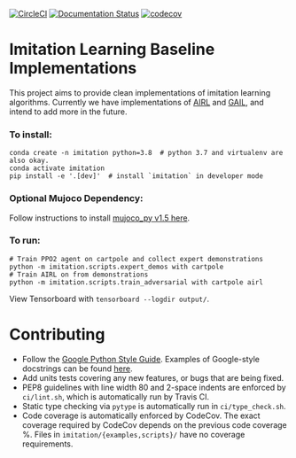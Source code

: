 [![CircleCI](https://circleci.com/gh/HumanCompatibleAI/imitation.svg?style=svg)](https://circleci.com/gh/HumanCompatibleAI/imitation)
[![Documentation Status](https://readthedocs.org/projects/imitation/badge/?version=latest)](https://imitation.readthedocs.io/en/latest/?badge=latest)
[![codecov](https://codecov.io/gh/HumanCompatibleAI/imitation/branch/master/graph/badge.svg)](https://codecov.io/gh/HumanCompatibleAI/imitation)

# Imitation Learning Baseline Implementations

This project aims to provide clean implementations of imitation learning algorithms.
Currently we have implementations of [AIRL](https://arxiv.org/abs/1710.11248) and 
[GAIL](https://arxiv.org/abs/1606.03476), and intend to add more in the future.

### To install:
```
conda create -n imitation python=3.8  # python 3.7 and virtualenv are also okay.
conda activate imitation
pip install -e '.[dev]'  # install `imitation` in developer mode
```

### Optional Mujoco Dependency:

Follow instructions to install [mujoco_py v1.5 here](https://github.com/openai/mujoco-py/tree/498b451a03fb61e5bdfcb6956d8d7c881b1098b5#install-mujoco).

### To run:
```
# Train PPO2 agent on cartpole and collect expert demonstrations
python -m imitation.scripts.expert_demos with cartpole
# Train AIRL on from demonstrations
python -m imitation.scripts.train_adversarial with cartpole airl
```
View Tensorboard with `tensorboard --logdir output/`.


# Contributing
  * Follow the [Google Python Style Guide](http://google.github.io/styleguide/pyguide.html). Examples of Google-style
docstrings can be found [here](https://sphinxcontrib-napoleon.readthedocs.io/en/latest/example_google.html).
  * Add units tests covering any new features, or bugs that are being fixed.
  * PEP8 guidelines with line width 80 and 2-space indents are enforced by `ci/lint.sh`,
which is automatically run by Travis CI.
  * Static type checking via `pytype` is automatically run in `ci/type_check.sh`.
  * Code coverage is automatically enforced by CodeCov.
    The exact coverage required by CodeCov depends on the previous
    code coverage %. Files in `imitation/{examples,scripts}/` have no
    coverage requirements.
